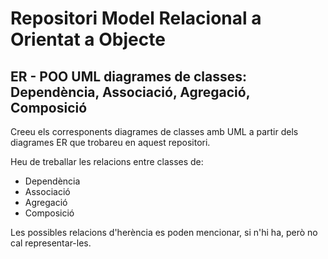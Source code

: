 # Repositori Model Relacional a Orientat a Objecte

## ER - POO UML diagrames de classes: Dependència, Associació, Agregació, Composició

Creeu els corresponents diagrames de classes amb UML a partir dels diagrames ER que trobareu en aquest repositori.

Heu de treballar les relacions entre classes de:

- Dependència
- Associació
- Agregació
- Composició

Les possibles relacions d'herència es poden mencionar, si n'hi ha, però no cal representar-les.


